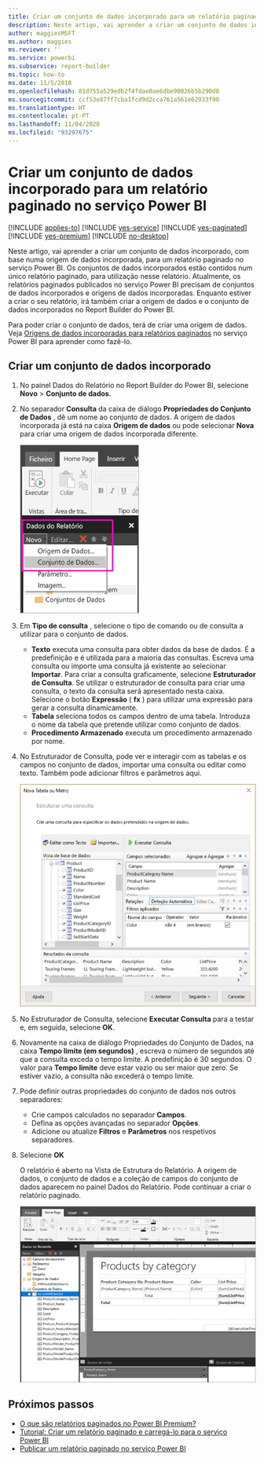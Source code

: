 ```yaml
---
title: Criar um conjunto de dados incorporado para um relatório paginado do Power BI
description: Neste artigo, vai aprender a criar um conjunto de dados incorporado, com base numa origem de dados incorporada, para um relatório paginado no serviço Power BI.
author: maggiesMSFT
ms.author: maggies
ms.reviewer: ''
ms.service: powerbi
ms.subservice: report-builder
ms.topic: how-to
ms.date: 11/5/2018
ms.openlocfilehash: 81d755a529edb2f4fdae0ae6dbe90026b5b290d8
ms.sourcegitcommit: ccf53e87ff7cba1fcd9d2cca761a561e62933f90
ms.translationtype: HT
ms.contentlocale: pt-PT
ms.lasthandoff: 11/04/2020
ms.locfileid: "93297675"
---
```

# <a name="create-an-embedded-dataset-for-a-paginated-report-in-the-power-bi-service"></a>Criar um conjunto de dados incorporado para um relatório paginado no serviço Power BI

[!INCLUDE [applies-to](../includes/applies-to.md)] [!INCLUDE [yes-service](../includes/yes-service.md)] [!INCLUDE [yes-paginated](../includes/yes-paginated.md)] [!INCLUDE [yes-premium](../includes/yes-premium.md)] [!INCLUDE [no-desktop](../includes/no-desktop.md)] 

Neste artigo, vai aprender a criar um conjunto de dados incorporado, com base numa origem de dados incorporada, para um relatório paginado no serviço Power BI. Os conjuntos de dados incorporados estão contidos num único relatório paginado, para utilização nesse relatório. Atualmente, os relatórios paginados publicados no serviço Power BI precisam de conjuntos de dados incorporados e origens de dados incorporadas. Enquanto estiver a criar o seu relatório, irá também criar a origem de dados e o conjunto de dados incorporados no Report Builder do Power BI. 

Para poder criar o conjunto de dados, terá de criar uma origem de dados. Veja [Origens de dados incorporadas para relatórios paginados](paginated-reports-embedded-data-source.md) no serviço Power BI para aprender como fazê-lo.
  
## <a name="create-an-embedded-dataset"></a>Criar um conjunto de dados incorporado
  
1. No painel Dados do Relatório no Report Builder do Power BI, selecione **Novo** > **Conjunto de dados**.

1. No separador **Consulta** da caixa de diálogo **Propriedades do Conjunto de Dados** , dê um nome ao conjunto de dados. A origem de dados incorporada já está na caixa **Origem de dados** ou pode selecionar **Nova** para criar uma origem de dados incorporada diferente.
 
   ![Novo Conjunto de Dados](media/paginated-reports-create-embedded-dataset/power-bi-paginated-new-dataset.png)  

3. Em **Tipo de consulta** , selecione o tipo de comando ou de consulta a utilizar para o conjunto de dados. 
    - **Texto** executa uma consulta para obter dados da base de dados. É a predefinição e é utilizada para a maioria das consultas. Escreva uma consulta ou importe uma consulta já existente ao selecionar **Importar**. Para criar a consulta graficamente, selecione **Estruturador de Consulta**. Se utilizar o estruturador de consulta para criar uma consulta, o texto da consulta será apresentado nesta caixa. Selecione o botão **Expressão** ( **fx** ) para utilizar uma expressão para gerar a consulta dinamicamente. 
    - **Tabela** seleciona todos os campos dentro de uma tabela. Introduza o nome da tabela que pretende utilizar como conjunto de dados.
    - **Procedimento Armazenado** executa um procedimento armazenado por nome.

4. No Estruturador de Consulta, pode ver e interagir com as tabelas e os campos no conjunto de dados, importar uma consulta ou editar como texto. Também pode adicionar filtros e parâmetros aqui. 

    ![Estruturador de consulta](media/paginated-reports-create-embedded-dataset/power-bi-paginated-embedded-dataset-edit-query.png)

5. No Estruturador de Consulta, selecione **Executar Consulta** para a testar e, em seguida, selecione **OK**.

1. Novamente na caixa de diálogo Propriedades do Conjunto de Dados, na caixa  **Tempo limite (em segundos)** , escreva o número de segundos até que a consulta exceda o tempo limite. A predefinição é 30 segundos. O valor para **Tempo limite** deve estar vazio ou ser maior que zero. Se estiver vazio, a consulta não excederá o tempo limite.

7.  Pode definir outras propriedades do conjunto de dados nos outros separadores:
    - Crie campos calculados no separador **Campos**.
    - Defina as opções avançadas no separador **Opções**.
    - Adicione ou atualize **Filtros** e **Parâmetros** nos respetivos separadores.

8. Selecione **OK**
 
   O relatório é aberto na Vista de Estrutura do Relatório. A origem de dados, o conjunto de dados e a coleção de campos do conjunto de dados aparecem no painel Dados do Relatório. Pode continuar a criar o relatório paginado.  

    ![Conjunto de dados na Vista de Estrutura do Relatório](media/paginated-reports-create-embedded-dataset/power-bi-paginated-embedded-dataset-report-design-view.png) 
 
## <a name="next-steps"></a>Próximos passos 

- [O que são relatórios paginados no Power BI Premium?](paginated-reports-report-builder-power-bi.md)  
- [Tutorial: Criar um relatório paginado e carregá-lo para o serviço Power BI](paginated-reports-quickstart-aw.md)
- [Publicar um relatório paginado no serviço Power BI](paginated-reports-save-to-power-bi-service.md)

